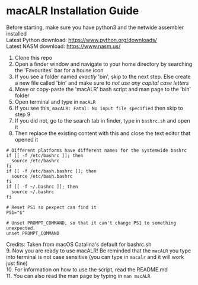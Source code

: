 # macALR Installation Guide
Before starting, make sure you have python3 and the netwide assembler installed  
Latest Python download: <https://www.python.org/downloads/>  
Latest NASM download: <https://www.nasm.us/>
1. Clone this repo  
2. Open a finder window and navigate to your home directory by searching the 'Favourites' bar for a house icon  
3. If you see a folder named _exactly_ 'bin', skip to the next step. Else create a new file called 'bin' and make sure to _not use any capital case letters_
4. Move or copy-paste the 'macALR' bash script and man page to the 'bin' folder  
5. Open terminal and type in ```macALR```  
6. If you see this, ```macALR: Fatal: No input file specified``` then skip to step 9  
7. If you did not, go to the search tab in finder, type in ```bashrc.sh``` and open it  
8. Then replace the existing content with this and close the text editor that opened it  
```
# Different platforms have different names for the systemwide bashrc
if [[ -f /etc/bashrc ]]; then
  source /etc/bashrc
fi
if [[ -f /etc/bash.bashrc ]]; then
  source /etc/bash.bashrc
fi
if [[ -f ~/.bashrc ]]; then
  source ~/.bashrc
fi

# Reset PS1 so pexpect can find it
PS1="$"

# Unset PROMPT_COMMAND, so that it can't change PS1 to something unexpected.
unset PROMPT_COMMAND
```
Credits: Taken from macOS Catalina's default for bashrc.sh  
9. Now you are ready to use macALR! Be reminded that the ```macALR``` you type into terminal is not case sensitive (you can type in ```macalr``` and it will work just fine)  
10. For information on how to use the script, read the README.md  
11. You can also read the man page by typing in ```man macALR```
